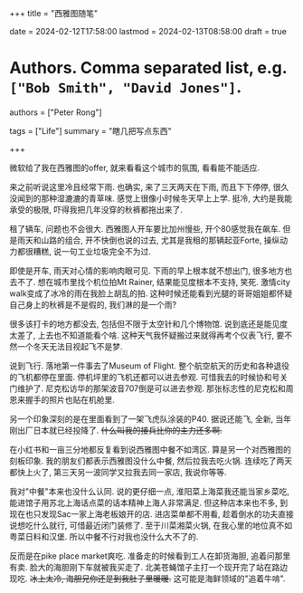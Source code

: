+++
title = "西雅图随笔"

date = 2024-02-12T17:58:00
lastmod = 2024-02-13T08:58:00
draft = true

# Authors. Comma separated list, e.g. `["Bob Smith", "David Jones"]`.
authors = ["Peter Rong"]

tags = ["Life"]
summary = "瞎几把写点东西"

+++

微软给了我在西雅图的offer, 就来看看这个城市的氛围, 看看能不能适应.

来之前听说这里冷且经常下雨.
也确实, 来了三天两天在下雨, 而且下下停停, 很久没闻到的那种湿漉漉的青草味.
感觉上很像小时候冬天早上上学.
挺冷, 大约是我能承受的极限, 吓得我把几年没穿的秋裤都拖出来了.

租了辆车, 问题也不会很大.
西雅图人开车要比加州慢些, 开个80感觉我在飙车.
但是雨天和山路的组合, 开不快倒也说的过去, 尤其是我租的那辆起亚Forte, 操纵动力都很糟糕, 说一句工业垃圾完全不为过.

即使是开车, 雨天对心情的影响肉眼可见. 
下雨的早上根本就不想出门, 很多地方也去不了.
想在城市里找个机位拍Mt Rainer, 结果能见度根本不支持, 笑死.
激情city walk变成了冰冷的雨在我脸上胡乱的拍.
这种时候还能看到光腿的哥哥姐姐都怀疑自己身上的秋裤是不是假的, 我们淋的是一个雨?

很多该打卡的地方都没去, 包括但不限于太空针和几个博物馆. 
说到底还是能见度太差了, 上去也不知道能看个啥.
这种天气我怀疑搬过来就得再考个仪表飞行, 要不然一个冬天无法目视起飞不是梦.

说到飞行. 
落地第一件事去了Museum of Flight. 
整个航空航天的历史和各种退役的飞机都停在里面.
停机坪里的飞机还都可以进去参观. 
可惜我去的时候协和号关门维护了.
尼克松访华的那架波音707倒是可以进去参观. 
那张标志性的尼克松和周恩来握手的照片也贴在机舱里.

另一个印象深刻的是在里面看到了一架飞虎队涂装的P40.
据说还能飞, 全新, 当年刚出厂日本就已经投降了. 
~~什么叫我的接兵比你的主力还多啊.~~

在小红书和一亩三分地都反复看到说西雅图中餐不如湾区.
算是另一个对西雅图的刻板印象.
我的朋友们都表示西雅图没什么中餐, 然后拉我去吃火锅.
连续吃了两天都快上火了, 第三天另一波同学又拉我去同一家店, 我说你等等.

我对"中餐"本来也没什么认同.
说的更仔细一点, 淮阳菜上海菜我还能当家乡菜吃, 能进馆子用苏北上海话点菜的话本精神上海人非常满足. 
但这种店本来也不多, 到现在也只发现Sac一家上海老板娘开的店.
进店菜单都不用看, 趁着倒水的功夫直接说想吃什么就行, 可惜最近闭门装修了.
至于川菜湘菜火锅, 在我心里的地位真不如粤菜日料和汉堡.
所以中餐不行对我也没什么大不了的.

反而是在pike place market爽吃.
准备走的时候看到工人在卸货海胆, 追着问那里有卖.
脸大的海胆刚下车就被我买走了.
北美苍蝇馆子主打一个现开完了站在路边现吃. 
~~冰上太冷, 海胆兄你还是到我肚子里暖暖.~~
这可能是海鲜领域的"追着牛啃".




